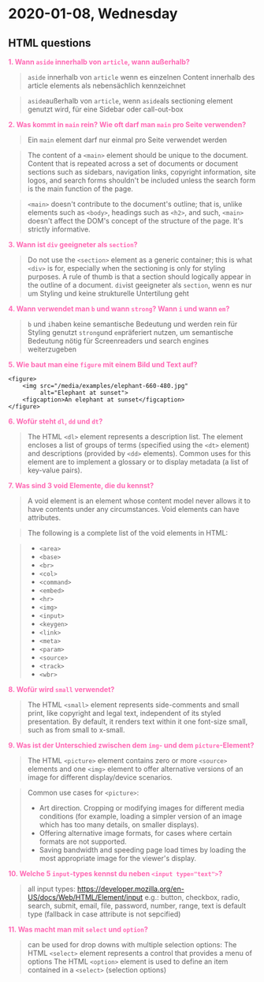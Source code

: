 # 2020-01-08, Wednesday

## HTML questions

<span style=color:hotpink> **1. Wann `aside` innerhalb von `article`, wann außerhalb?** </span>

  > `aside` innerhalb von `article` wenn es einzelnen Content innerhalb des article elements als nebensächlich kennzeichnet

  > `aside`außerhalb von `article`, wenn `aside`als sectioning element genutzt wird, für eine Sidebar oder call-out-box

<span style=color:hotpink> **2. Was kommt in `main` rein? Wie oft darf man `main` pro Seite verwenden?**</span>
  
  > Ein `main` element darf nur einmal pro Seite verwendet werden
  
  > The content of a `<main>` element should be unique to the document. Content that is repeated across a set of documents or document sections such as sidebars, navigation links, copyright information, site logos, and search forms shouldn't be included unless the search form is the main function of the page.

  > `<main>` doesn't contribute to the document's outline; that is, unlike elements such as `<body>`, headings such as `<h2>`, and such, `<main>` doesn't affect the DOM's concept of the structure of the page. It's strictly informative.

<span style=color:hotpink> **3. Wann ist `div` geeigneter als `section`?**</span>
  
  > Do not use the `<section>` element as a generic container; this is what `<div>` is for, especially when the sectioning is only for styling purposes. A rule of thumb is that a section should logically appear in the outline of a document.
  > `div`ist geeigneter als `section`, wenn es nur um Styling und keine strukturelle Untertilung geht

<span style=color:hotpink> **4. Wann verwendet man `b` und wann `strong`? Wann `i` und wann `em`?**</span>
  
  > `b` und `i`haben keine semantische Bedeutung und werden rein für Styling genutzt
  > `strong`und `em`präferiert nutzen, um semantische Bedeutung nötig für Screenreaders und search engines weiterzugeben

<span style=color:hotpink> **5. Wie baut man eine `figure` mit einem Bild und Text auf?**</span>
```
<figure>
    <img src="/media/examples/elephant-660-480.jpg"
         alt="Elephant at sunset">
    <figcaption>An elephant at sunset</figcaption>
</figure> 
```

<span style=color:hotpink> **6. Wofür steht `dl`, `dd` und `dt`?**</span>

> The HTML `<dl>` element represents a description list. The element encloses a list of groups of terms (specified using the `<dt>` element) and descriptions (provided by `<dd>` elements). Common uses for this element are to implement a glossary or to display metadata (a list of key-value pairs).

<span style=color:hotpink> **7. Was sind 3 void Elemente, die du kennst?**</span>

> A void element is an element whose content model never allows it to have contents under any circumstances. Void elements can have attributes.

>The following is a complete list of the void elements in HTML:

> * `<area>`
> * `<base>` 
> * `<br>` 
> * `<col>` 
> * `<command>` 
> * `<embed>`
> * `<hr>`
> * `<img>`
> * `<input>`
> * `<keygen>`
> * `<link>`
> * `<meta>`
> * `<param>`
> * `<source>`
> * `<track>`
> * `<wbr>`

<span style=color:hotpink> **8. Wofür wird `small` verwendet?**

> The HTML `<small>` element represents side-comments and small print, like copyright and legal text, independent of its styled presentation. By default, it renders text within it one font-size small, such as from small to x-small.

<span style=color:hotpink> **9. Was ist der Unterschied zwischen dem `img`- und dem `picture`-Element?**</span>

> The HTML `<picture>` element contains zero or more `<source>` elements and one `<img>` element to offer alternative versions of an image for different display/device scenarios.

> Common use cases for `<picture>`: 
> * Art direction. Cropping or modifying images for different media conditions (for example, loading a simpler version of an image which has too many details, on smaller displays).
> * Offering alternative image formats, for cases where certain formats are not supported.
> * Saving bandwidth and speeding page load times by loading the most appropriate image for the viewer's display.


<span style=color:hotpink> **10. Welche 5 `input`-types kennst du neben `<input type="text">`?**</span>

> all input types: https://developer.mozilla.org/en-US/docs/Web/HTML/Element/input
> e.g.: button, checkbox, radio, search, submit, email, file, password, number, range, 
> text is default type (fallback in case attribute is not sepcified)

<span style=color:hotpink> **11. Was macht man mit `select` und `option`?**</span>

> can be used for drop downs with multiple selection options:
> The HTML `<select>` element represents a control that provides a menu of options
> The HTML `<option>` element is used to define an item contained in a `<select>` (selection options) 